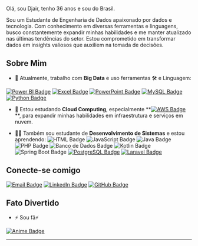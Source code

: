 Olá, sou Djair, tenho 36 anos e sou do Brasil.

Sou um Estudante de Engenharia de Dados apaixonado por dados e tecnologia. Com conhecimento em diversas ferramentas e linguagens, busco constantemente expandir minhas habilidades e me manter atualizado nas últimas tendências do setor. Estou comprometido em transformar dados em insights valiosos que auxiliem na tomada de decisões.
## Sobre Mim

- 🔭 Atualmente, trabalho com **Big Data** e uso ferramentas 🛠️ e Linguagem:

[![Power BI Badge](https://img.shields.io/badge/Power%20BI-%23F2C94C.svg?style=flat-square&logo=powerbi&logoColor=black)](https://powerbi.microsoft.com/)
[![Excel Badge](https://img.shields.io/badge/Excel-%234B8BF4.svg?style=flat-square&logo=microsoft-excel&logoColor=white)](https://www.microsoft.com/excel)
[![PowerPoint Badge](https://img.shields.io/badge/PowerPoint-%23E03C31.svg?style=flat-square&logo=microsoft-powerpoint&logoColor=white)](https://www.microsoft.com/powerpoint)
[![MySQL Badge](https://img.shields.io/badge/MySQL-%234479A1.svg?style=flat-square&logo=mysql&logoColor=white)](https://www.mysql.com/)
[![Python Badge](https://img.shields.io/badge/Python-%233572A5.svg?style=flat-square&logo=python&logoColor=white)](https://www.python.org/)

  
- 🌱 Estou estudando **Cloud Computing**, especialmente **[![AWS Badge](https://img.shields.io/badge/AWS-%23232F3E.svg?style=flat-square&logo=amazonaws&logoColor=white)](https://aws.amazon.com/)
**, para expandir minhas habilidades em infraestrutura e serviços em nuvem.

- 👩‍💻 Também sou estudante de **Desenvolvimento de Sistemas** e estou aprendendo:
 ![HTML Badge](https://img.shields.io/badge/HTML-%23E34F26.svg?style=flat-square&logo=html5&logoColor=white)
![JavaScript Badge](https://img.shields.io/badge/JavaScript-%23F7DF1E.svg?style=flat-square&logo=javascript&logoColor=black)
![Java Badge](https://img.shields.io/badge/Java-%23F89820.svg?style=flat-square&logo=java&logoColor=white)
![PHP Badge](https://img.shields.io/badge/PHP-%23777BB4.svg?style=flat-square&logo=php&logoColor=white)
![Banco de Dados Badge](https://img.shields.io/badge/Database-%23000000.svg?style=flat-square&logo=postgresql&logoColor=white)
![Kotlin Badge](https://img.shields.io/badge/Kotlin-%230095D5.svg?style=flat-square&logo=kotlin&logoColor=white)
![Spring Boot Badge](https://img.shields.io/badge/Spring%20Boot-%236DB33F.svg?style=flat-square&logo=spring&logoColor=white)
[![PostgreSQL Badge](https://img.shields.io/badge/PostgreSQL-%23357BA0.svg?style=flat-square&logo=postgresql&logoColor=white)](https://www.postgresql.org/)
[![Laravel Badge](https://img.shields.io/badge/Laravel-%23FF2D20.svg?style=flat-square&logo=laravel&logoColor=white)](https://laravel.com/)




## Conecte-se comigo

[![Email Badge](https://img.shields.io/badge/Email-%23EA4335.svg?style=flat-square&logo=gmail&logoColor=white)](mailto:djair2113@hotmail.com)
[![LinkedIn Badge](https://img.shields.io/badge/LinkedIn-%230A66C2.svg?style=flat-square&logo=linkedin&logoColor=white)](https://linkedin.com/in/djair2113)
[![GitHub Badge](https://img.shields.io/badge/GitHub-%23181717.svg?style=flat-square&logo=github&logoColor=white)](https://github.com/djair2113)


## Fato Divertido

- ⚡ Sou fã⚡

[![Anime Badge](https://img.shields.io/badge/Fan%20of%20Animes-%23EBCB8B.svg?style=flat-square)](https://www.crunchyroll.com/pt-br/?srsltid=AfmBOord08uOaGlP0uAGpsWhDgbxBs--pmedkHPrAR3V9IsZL9M2uQrC) 



---



<!--
**djair2113/djair2113** is a ✨ _special_ ✨ repository because its `README.md` (this file) appears on your GitHub profile.

Here are some ideas to get you started:

- 🔭 I’m currently working on ...
- 🌱 I’m currently learning ...
- 👯 I’m looking to collaborate on ...
- 🤔 I’m looking for help with ...
- 💬 Ask me about ...
- 📫 How to reach me: ...
- 😄 Pronouns: ...
- ⚡ Fun fact: ...
-->
